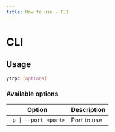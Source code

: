 ```yaml
---
title: How to use - CLI
---
```


# CLI

## Usage

```bash
ytrpc [options]
```

### Available options

| Option                | Description  |
| --------------------- | ------------ |
| `-p \| --port <port>` | Port to use |
